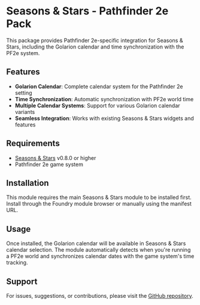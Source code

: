 # Seasons & Stars - Pathfinder 2e Pack

This package provides Pathfinder 2e-specific integration for Seasons & Stars, including the Golarion calendar and time synchronization with the PF2e system.

## Features

- **Golarion Calendar**: Complete calendar system for the Pathfinder 2e setting
- **Time Synchronization**: Automatic synchronization with PF2e world time
- **Multiple Calendar Systems**: Support for various Golarion calendar variants
- **Seamless Integration**: Works with existing Seasons & Stars widgets and features

## Requirements

- [Seasons & Stars](https://foundryvtt.com/packages/seasons-and-stars) v0.8.0 or higher
- Pathfinder 2e game system

## Installation

This module requires the main Seasons & Stars module to be installed first. Install through the Foundry module browser or manually using the manifest URL.

## Usage

Once installed, the Golarion calendar will be available in Seasons & Stars calendar selection. The module automatically detects when you're running a PF2e world and synchronizes calendar dates with the game system's time tracking.

## Support

For issues, suggestions, or contributions, please visit the [GitHub repository](https://github.com/rayners/fvtt-seasons-and-stars).
